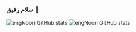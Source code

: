 ### سلام رفیق 👋

![engNoori GitHub stats](https://github-readme-stats.vercel.app/api?username=engNoori&count_private=true)
![engNoori GitHub stats](https://github-readme-stats.vercel.app/api?username=engNoori&show_icons=true)

